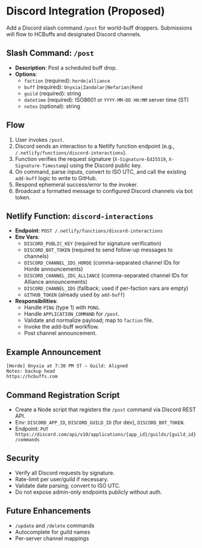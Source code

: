 # Discord Integration (Proposed)

Add a Discord slash command `/post` for world-buff droppers. Submissions will flow to HCBuffs and designated Discord channels.

## Slash Command: `/post`
- **Description**: Post a scheduled buff drop.
- **Options**:
  - `faction` (required): `horde|alliance`
  - `buff` (required): `Onyxia|Zandalar|Nefarian|Rend`
  - `guild` (required): string
  - `datetime` (required): ISO8601 or `YYYY-MM-DD HH:MM` server time (ST)
  - `notes` (optional): string

## Flow
1. User invokes `/post`.
2. Discord sends an interaction to a Netlify function endpoint (e.g., `/.netlify/functions/discord-interactions`).
3. Function verifies the request signature (`X-Signature-Ed25519`, `X-Signature-Timestamp`) using the Discord public key.
4. On command, parse inputs, convert to ISO UTC, and call the existing `add-buff` logic to write to GitHub.
5. Respond ephemeral success/error to the invoker.
6. Broadcast a formatted message to configured Discord channels via bot token.

## Netlify Function: `discord-interactions`
- **Endpoint**: `POST /.netlify/functions/discord-interactions`
- **Env Vars**:
  - `DISCORD_PUBLIC_KEY` (required for signature verification)
  - `DISCORD_BOT_TOKEN` (required to send follow-up messages to channels)
  - `DISCORD_CHANNEL_IDS_HORDE` (comma-separated channel IDs for Horde announcements)
  - `DISCORD_CHANNEL_IDS_ALLIANCE` (comma-separated channel IDs for Alliance announcements)
  - `DISCORD_CHANNEL_IDS` (fallback; used if per-faction vars are empty)
  - `GITHUB_TOKEN` (already used by `add-buff`)
- **Responsibilities**:
  - Handle `PING` (type 1) with `PONG`.
  - Handle `APPLICATION_COMMAND` for `/post`.
  - Validate and normalize payload; map to `faction` file.
  - Invoke the add-buff workflow.
  - Post channel announcement.

## Example Announcement
```
[Horde] Onyxia at 7:30 PM ST — Guild: Aligned
Notes: backup head
https://hcbuffs.com
```

## Command Registration Script
- Create a Node script that registers the `/post` command via Discord REST API.
- Env: `DISCORD_APP_ID`, `DISCORD_GUILD_ID` (for dev), `DISCORD_BOT_TOKEN`.
- Endpoint: `PUT https://discord.com/api/v10/applications/{app_id}/guilds/{guild_id}/commands`

## Security
- Verify all Discord requests by signature.
- Rate-limit per user/guild if necessary.
- Validate date parsing; convert to ISO UTC.
- Do not expose admin-only endpoints publicly without auth.

## Future Enhancements
- `/update` and `/delete` commands
- Autocomplete for guild names
- Per-server channel mappings
